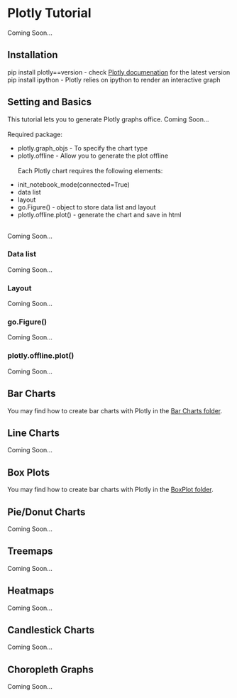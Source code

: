 # Plotly Tutorial
Coming Soon...

## Installation
pip install plotly==version - check <a href=''>Plotly documenation</a> for the latest version
<br>
pip install ipython - Plotly relies on ipython to render an interactive graph
<br>

## Setting and Basics
This tutorial lets you to generate Plotly graphs office. Coming Soon...
<br><br>
Required package:
<br>
* plotly.graph_objs - To specify the chart type
* plotly.offline - Allow you to generate the plot offline
<br><br>
Each Plotly chart requires the following elements:
<ul>
	<li>init_notebook_mode(connected=True)</li>
	<li>data list</li>
	<li>layout</li>
	<li>go.Figure() - object to store data list and layout</li>
	<li>plotly.offline.plot() - generate the chart and save in html</li>
</ul>
<br>
Coming Soon...

### Data list
Coming Soon...

### Layout
Coming Soon...

### go.Figure()
Coming Soon...

### plotly.offline.plot()
Coming Soon...

## Bar Charts
You may find how to create bar charts with Plotly in the [Bar Charts folder](/BarChart).

## Line Charts
Coming Soon...

## Box Plots
You may find how to create bar charts with Plotly in the [BoxPlot folder](/BoxPlot).

## Pie/Donut Charts
Coming Soon...

## Treemaps
Coming Soon...

## Heatmaps
Coming Soon...

## Candlestick Charts
Coming Soon...

## Choropleth Graphs
Coming Soon...


